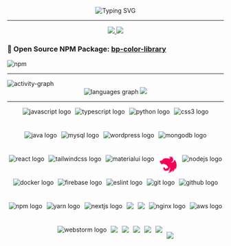 <div align="center">

![Typing SVG](https://readme-typing-svg.demolab.com?lines=Hello,+it's+Bhathiya+Prasad+😎;Full+Stack+Software+Engineer+💻;Junior+DevOps+Engineer+🔧;Developer+of+BP+Translate+library+📚;Developer+of+BP+color+library+🎨;Always+learning+and+growing+📚🌱;Falling+in+love+with+Langchain+⚡&font=Fira+Code&center=true&width=700&height=45&color=fff53a&vCenter=true&pause=1000&size=22)
</div>


---

<div align="center">

 
  <a href="https://github.com/bhathiyaprasad/bp-color-library">
          <img src="https://github-readme-stats.vercel.app/api/pin/?username=bhathiyaprasad&repo=bp-color-library&theme=gruvbox&show_owner=true" width="420"/>
        </a>
      
  <a href="https://github.com/bhathiyaprasad/bp-translate-react-library">
          <img src="https://github-readme-stats.vercel.app/api/pin/?username=bhathiyaprasad&repo=bp-translate-react-library&theme=gruvbox&show_owner=true" width="420"/>
        </a>
      
</div>


### 🌟 Open Source NPM Package: [bp-color-library](https://www.npmjs.com/package/bp-color-library)  
![npm](https://img.shields.io/npm/dt/bp-color-library?color=blue&label=Downloads)  

---

<img src="https://github-readme-activity-graph.vercel.app/graph?username=BhathiyaPrasad&radius=16&theme=gruvbox&area=true&order=5&hide_border=true&hide_title=false&title=Contribution%20Graph" height="310" alt="activity-graph"  />
</div> 

<div align="center">
  <img src="https://github-readme-stats.vercel.app/api/top-langs?username=BhathiyaPrasad&locale=en&hide_title=false&layout=compact&card_width=480&langs_count=12&theme=gruvbox&hide_border=true&order=2&cache_seconds=1800&card_width=320"" height="185" alt="languages graph" />

<img  src="https://github-readme-stats-eight-theta.vercel.app/api?username=bhathiyaprasad&theme=gruvbox&show_icons=true&hide_border=true&count_private=true&card_width=200&include_all_commits=true&count_private=true" height="185"  />
</div>





---

<div align="center" style="display: flex; flex-wrap: wrap; justify-content: center; gap: 10px;">
  <img src="https://cdn.jsdelivr.net/gh/devicons/devicon/icons/javascript/javascript-original.svg" height="45" alt="javascript logo" />
  <img src="https://cdn.jsdelivr.net/gh/devicons/devicon/icons/typescript/typescript-original.svg" height="45" alt="typescript logo" />
  <img src="https://cdn.jsdelivr.net/gh/devicons/devicon@latest/icons/python/python-original-wordmark.svg" height="45" alt="python logo" />  
  <img src="https://cdn.jsdelivr.net/gh/devicons/devicon/icons/css3/css3-original.svg" height="45" alt="css3 logo" />  
  <img src="https://cdn.jsdelivr.net/gh/devicons/devicon/icons/java/java-original.svg" height="45" alt="java logo" />
  <img src="https://cdn.jsdelivr.net/gh/devicons/devicon/icons/mysql/mysql-original.svg" height="45" alt="mysql logo" />
  <img src="https://cdn.jsdelivr.net/gh/devicons/devicon/icons/wordpress/wordpress-original.svg" height="45" alt="wordpress logo" />
  <img src="https://cdn.jsdelivr.net/gh/devicons/devicon/icons/mongodb/mongodb-original.svg" height="45" alt="mongodb logo" />
  <img src="https://cdn.jsdelivr.net/gh/devicons/devicon/icons/react/react-original.svg" height="45" alt="react logo" />
  <img src="https://cdn.jsdelivr.net/gh/devicons/devicon/icons/tailwindcss/tailwindcss-original-wordmark.svg" height="45" alt="tailwindcss logo" />
  <img src="https://cdn.jsdelivr.net/gh/devicons/devicon/icons/materialui/materialui-original.svg" height="45" alt="materialui logo" />
  <img src="icons8-nestjs-logo-48.png" height="45" alt="nestjs logo" />
  <img src="https://cdn.jsdelivr.net/gh/devicons/devicon/icons/nodejs/nodejs-original.svg" height="45" alt="nodejs logo" />
  <img src="https://cdn.jsdelivr.net/gh/devicons/devicon/icons/docker/docker-original.svg" height="45" alt="docker logo" />
  <img src="https://cdn.jsdelivr.net/gh/devicons/devicon/icons/firebase/firebase-plain.svg" height="45" alt="firebase logo" />
  <img src="https://cdn.jsdelivr.net/gh/devicons/devicon/icons/eslint/eslint-original.svg" height="45" alt="eslint logo" />
  <img src="https://cdn.jsdelivr.net/gh/devicons/devicon/icons/git/git-original.svg" height="45" alt="git logo" />
  <img src="https://cdn.jsdelivr.net/gh/devicons/devicon/icons/github/github-original.svg" height="45" alt="github logo" />
  <img src="https://cdn.jsdelivr.net/gh/devicons/devicon/icons/npm/npm-original-wordmark.svg" height="45" alt="npm logo" />
  <img src="https://cdn.jsdelivr.net/gh/devicons/devicon/icons/yarn/yarn-original.svg" height="45" alt="yarn logo" />
  <img src="https://cdn.jsdelivr.net/gh/devicons/devicon@latest/icons/nextjs/nextjs-original.svg" height="45" alt="nextjs logo" />
  <img src="https://cdn.jsdelivr.net/gh/devicons/devicon@latest/icons/notion/notion-original.svg" height="45" />       
  <img src="https://cdn.jsdelivr.net/gh/devicons/devicon@latest/icons/ngrx/ngrx-original.svg" height="45" />
  <img src="https://cdn.jsdelivr.net/gh/devicons/devicon/icons/nginx/nginx-original.svg" height="45" alt="nginx logo" />
  <img src="https://cdn.jsdelivr.net/gh/devicons/devicon@latest/icons/amazonwebservices/amazonwebservices-plain-wordmark.svg" height="45" alt="aws logo" />
  <img src="https://cdn.jsdelivr.net/gh/devicons/devicon@latest/icons/webstorm/webstorm-original.svg" height="45" alt="webstorm logo" />
  <img src="https://cdn.jsdelivr.net/gh/devicons/devicon@latest/icons/kubernetes/kubernetes-original.svg" height="45" />            
  <img src="https://cdn.jsdelivr.net/gh/devicons/devicon@latest/icons/visualstudio/visualstudio-original.svg" height="45" />        
  <img src="https://cdn.jsdelivr.net/gh/devicons/devicon@latest/icons/vercel/vercel-original-wordmark.svg" height="45" />
    <img src="https://cdn.jsdelivr.net/gh/devicons/devicon@latest/icons/django/django-plain.svg" height="45" />
<img src="https://cdn.jsdelivr.net/gh/simple-icons/simple-icons/icons/odoo.svg" height="45" />


<p align="center">
  <img src="https://capsule-render.vercel.app/api?type=waving&color=gradient&height=100&section=footer"/>
</p>
